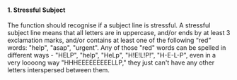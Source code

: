 #### 1. Stressful Subject
The function should recognise if a subject line is stressful. A stressful subject line means that all letters are in uppercase, and/or ends by at least 3 exclamation marks, and/or contains at least one of the following “red” words: "help", "asap", "urgent". Any of those "red" words can be spelled in different ways - "HELP", "help", "HeLp", "H!E!L!P!", "H-E-L-P", even in a very loooong way "HHHEEEEEEEEELLP," they just can't have any other letters interspersed between them.
```
